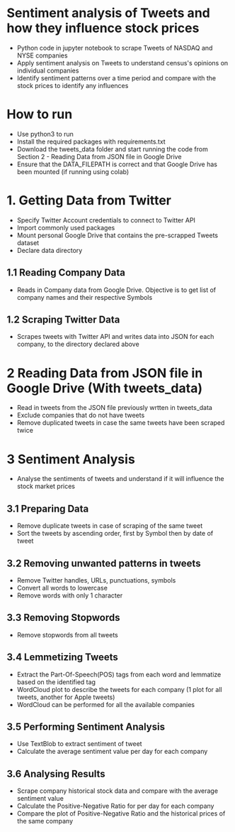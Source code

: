 # Sentiment analysis of Tweets and how they influence stock prices
- Python code in jupyter notebook to scrape Tweets of NASDAQ and NYSE companies
- Apply sentiment analysis on Tweets to understand census's opinions on individual companies
- Identify sentiment patterns over a time period and compare with the stock prices to identify any influences

# How to run
- Use python3 to run
- Install the required packages with requirements.txt 
- Download the tweets_data folder and start running the code from Section 2 - Reading Data from JSON file in Google Drive
- Ensure that the DATA_FILEPATH is correct and that Google Drive has been mounted (if running using colab)  

# 1. Getting Data from Twitter
- Specify Twitter Account credentials to connect to Twitter API
- Import commonly used packages
- Mount personal Google Drive that contains the pre-scrapped Tweets dataset
- Declare data directory

## 1.1 Reading Company Data
- Reads in Company data from Google Drive. Objective is to get list of company names and their respective Symbols

## 1.2 Scraping Twitter Data
- Scrapes tweets with Twitter API and writes data into JSON for each company, to the directory declared above

# 2 Reading Data from JSON file in Google Drive (With tweets_data)
- Read in tweets from the JSON file previously wrtten in tweets_data
- Exclude companies that do not have tweets
- Remove duplicated tweets in case the same tweets have been scraped twice

# 3 Sentiment Analysis
- Analyse the sentiments of tweets and understand if it will influence the stock market prices

## 3.1 Preparing Data
- Remove duplicate tweets in case of scraping of the same tweet
- Sort the tweets by ascending order, first by Symbol then by date of tweet

## 3.2 Removing unwanted patterns in tweets
- Remove Twitter handles, URLs, punctuations, symbols 
- Convert all words to lowercase
- Remove words with only 1 character

## 3.3 Removing Stopwords
- Remove stopwords from all tweets

## 3.4 Lemmetizing Tweets
- Extract the Part-Of-Speech(POS) tags from each word and lemmatize based on the identified tag
- WordCloud plot to describe the tweets for each company (1 plot for all tweets, another for Apple tweets)
- WordCloud can be performed for all the available companies

## 3.5 Performing Sentiment Analysis
- Use TextBlob to extract sentiment of tweet
- Calculate the average sentiment value per day for each company 

## 3.6 Analysing Results
- Scrape company historical stock data and compare with the average sentiment value
- Calculate the Positive-Negative Ratio for per day for each company
- Compare the plot of Positive-Negative Ratio and the historical prices of the same company